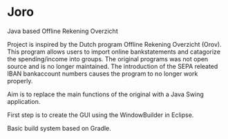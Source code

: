 Joro
====

Java based Offline Rekening Overzicht

Project is inspired by the Dutch program Offline Rekening Overzicht (Orov). This program allows users 
to import online bankstatements and catagorize the spending/income into groups. The original programs 
was not open source and is no longer maintained. The introduction of the SEPA releated IBAN bankaccount
numbers causes the program to no longer work properly.


Aim is to replace the main functions of the original with a Java Swing application.

First step is to create the GUI using the WindowBuilder in Eclipse.

Basic build system based on Gradle.

